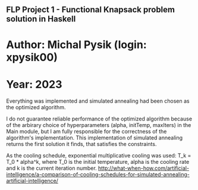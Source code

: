 ## FLP Project 1 - Functional Knapsack problem solution in Haskell
# Author: Michal Pysik (login: xpysik00)
# Year: 2023

Everything was implemented and simulated annealing had been chosen as the optimized algorithm.

I do not guarantee reliable performance of the optimized algorithm because of the arbirary choice of hyperparameters (alpha, initTemp, maxIters)
in the Main module, but I am fully responsible for the correctness of the algorithm's implementation.
This implementation of simulated annealing returns the first solution it finds, that satisfies the constraints.

As the cooling schedule, exponential multiplicative cooling was used: T_k = T_0 * alpha^k, where T_0 is the initial temperature, alpha is the cooling
rate and k is the current iteration number.
http://what-when-how.com/artificial-intelligence/a-comparison-of-cooling-schedules-for-simulated-annealing-artificial-intelligence/